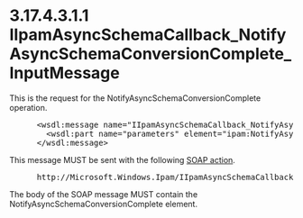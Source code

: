 <html dir="LTR" xmlns:mshelp="http://msdn.microsoft.com/mshelp" xmlns:ddue="http://ddue.schemas.microsoft.com/authoring/2003/5" xmlns:xlink="http://www.w3.org/1999/xlink" xmlns:tool="http://www.microsoft.com/tooltip">
 <body>
 <div id="header">
 <h1 class="heading">3.17.4.3.1.1 IIpamAsyncSchemaCallback_NotifyAsyncSchemaConversionComplete_InputMessage</h1>
 </div>
 <div id="mainSection">
 <div id="mainBody">
 <div id="allHistory" class="saveHistory"></div>
 <div id="sectionSection0" class="section" name="collapseableSection">
 

<p>This is the request for the
NotifyAsyncSchemaConversionComplete operation.</p>

<dl>
<dd>
<div><pre> &lt;wsdl:message name=&quot;IIpamAsyncSchemaCallback_NotifyAsyncSchemaConversionComplete_InputMessage&quot;&gt;
   &lt;wsdl:part name=&quot;parameters&quot; element=&quot;ipam:NotifyAsyncSchemaConversionComplete&quot; /&gt;
 &lt;/wsdl:message&gt;
</pre></div>
</dd></dl>

<p>This message MUST be sent with the following <a href="21b4a631-8f28-420f-822f-c5f879d5046e.md#gt_c1358651-96c1-4ce0-8e1f-b0b7a94145e3">SOAP action</a>.</p>

<dl>
<dd>
<div><pre> http://Microsoft.Windows.Ipam/IIpamAsyncSchemaCallback/NotifyAsyncSchemaConversionComplete
</pre></div>
</dd></dl>

<p>The body of the SOAP message MUST contain the
NotifyAsyncSchemaConversionComplete element.</p>


 </div>
 </div>
 </div>
 </body>
</html>
